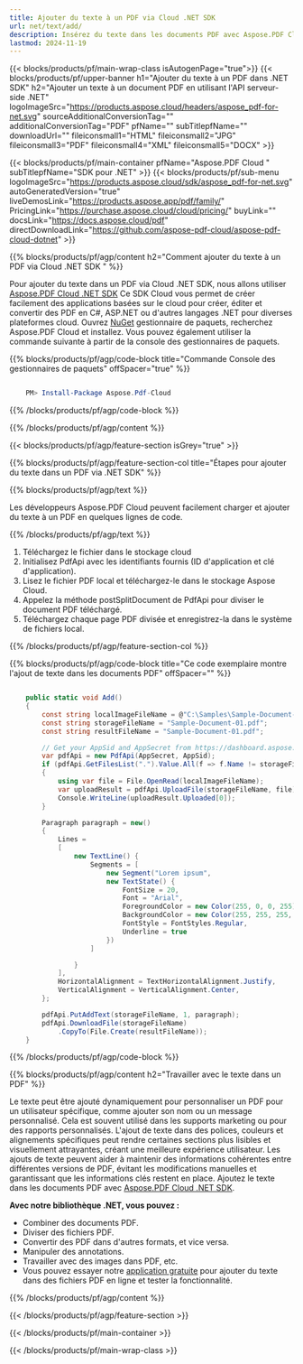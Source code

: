 ```yaml
---
title: Ajouter du texte à un PDF via Cloud .NET SDK
url: net/text/add/
description: Insérez du texte dans les documents PDF avec Aspose.PDF Cloud SDK pour .NET. Automatisez l'édition de contenu facilement.
lastmod: 2024-11-19
---
```


{{< blocks/products/pf/main-wrap-class isAutogenPage="true">}}
{{< blocks/products/pf/upper-banner h1="Ajouter du texte à un PDF dans .NET SDK" h2="Ajouter un texte à un document PDF en utilisant l'API serveur-side .NET" logoImageSrc="https://products.aspose.cloud/headers/aspose_pdf-for-net.svg" sourceAdditionalConversionTag="" additionalConversionTag="PDF" pfName="" subTitlepfName="" downloadUrl="" fileiconsmall1="HTML" fileiconsmall2="JPG" fileiconsmall3="PDF" fileiconsmall4="XML" fileiconsmall5="DOCX" >}}

{{< blocks/products/pf/main-container pfName="Aspose.PDF Cloud " subTitlepfName="SDK pour .NET" >}}
{{< blocks/products/pf/sub-menu logoImageSrc="https://products.aspose.cloud/sdk/aspose_pdf-for-net.svg"
autoGeneratedVersion="true"
liveDemosLink="https://products.aspose.app/pdf/family/" PricingLink="https://purchase.aspose.cloud/cloud/pricing/" buyLink="" docsLink="https://docs.aspose.cloud/pdf"  directDownloadLink="https://github.com/aspose-pdf-cloud/aspose-pdf-cloud-dotnet" >}}

{{% blocks/products/pf/agp/content h2="Comment ajouter du texte à un PDF via Cloud .NET SDK " %}}

Pour ajouter du texte dans un PDF via Cloud .NET SDK, nous allons utiliser
[Aspose.PDF Cloud .NET SDK](https://products.aspose.cloud/pdf/net/)
Ce SDK Cloud vous permet de créer facilement des applications basées sur le cloud pour créer, éditer et convertir des PDF en C#, ASP.NET ou d'autres langages .NET pour diverses plateformes cloud. Ouvrez
[NuGet](https://www.nuget.org/packages/Aspose.Pdf-Cloud)
gestionnaire de paquets, recherchez
Aspose.PDF Cloud
et installez. Vous pouvez également utiliser la commande suivante à partir de la console des gestionnaires de paquets.

{{% blocks/products/pf/agp/code-block title="Commande Console des gestionnaires de paquets" offSpacer="true" %}}

```powershell

    PM> Install-Package Aspose.Pdf-Cloud

```

{{% /blocks/products/pf/agp/code-block %}}

{{% /blocks/products/pf/agp/content %}}

{{< blocks/products/pf/agp/feature-section isGrey="true" >}}

{{% blocks/products/pf/agp/feature-section-col title="Étapes pour ajouter du texte dans un PDF via .NET SDK" %}}

{{% blocks/products/pf/agp/text %}}

Les développeurs Aspose.PDF Cloud peuvent facilement charger et ajouter du texte à un PDF en quelques lignes de code.

{{% /blocks/products/pf/agp/text %}}

1. Téléchargez le fichier dans le stockage cloud
1. Initialisez PdfApi avec les identifiants fournis (ID d'application et clé d'application).
1. Lisez le fichier PDF local et téléchargez-le dans le stockage Aspose Cloud.
1. Appelez la méthode postSplitDocument de PdfApi pour diviser le document PDF téléchargé.
1. Téléchargez chaque page PDF divisée et enregistrez-la dans le système de fichiers local.

{{% /blocks/products/pf/agp/feature-section-col %}}



{{% blocks/products/pf/agp/code-block title="Ce code exemplaire montre l'ajout de texte dans les documents PDF" offSpacer="" %}}

```cs

    public static void Add()
    {
        const string localImageFileName = @"C:\Samples\Sample-Document-01.pdf";
        const string storageFileName = "Sample-Document-01.pdf";
        const string resultFileName = "Sample-Document-01.pdf";

        // Get your AppSid and AppSecret from https://dashboard.aspose.cloud (free registration required).
        var pdfApi = new PdfApi(AppSecret, AppSid);
        if (pdfApi.GetFilesList(".").Value.All(f => f.Name != storageFileName))
        {
            using var file = File.OpenRead(localImageFileName);
            var uploadResult = pdfApi.UploadFile(storageFileName, file);
            Console.WriteLine(uploadResult.Uploaded[0]);
        }

        Paragraph paragraph = new()
        {
            Lines =
            [
                new TextLine() {
                    Segments = [
                        new Segment("Lorem ipsum",
                        new TextState() {
                            FontSize = 20,
                            Font = "Arial",
                            ForegroundColor = new Color(255, 0, 0, 255),
                            BackgroundColor = new Color(255, 255, 255, 0),
                            FontStyle = FontStyles.Regular,
                            Underline = true
                        })
                    ]

                }
            ],
            HorizontalAlignment = TextHorizontalAlignment.Justify,
            VerticalAlignment = VerticalAlignment.Center,
        };

        pdfApi.PutAddText(storageFileName, 1, paragraph);
        pdfApi.DownloadFile(storageFileName)
            .CopyTo(File.Create(resultFileName));
    }
```

{{% /blocks/products/pf/agp/code-block %}}

{{% blocks/products/pf/agp/content h2="Travailler avec le texte dans un PDF" %}}

Le texte peut être ajouté dynamiquement pour personnaliser un PDF pour un utilisateur spécifique, comme ajouter son nom ou un message personnalisé. Cela est souvent utilisé dans les supports marketing ou pour des rapports personnalisés. L'ajout de texte dans des polices, couleurs et alignements spécifiques peut rendre certaines sections plus lisibles et visuellement attrayantes, créant une meilleure expérience utilisateur. Les ajouts de texte peuvent aider à maintenir des informations cohérentes entre différentes versions de PDF, évitant les modifications manuelles et garantissant que les informations clés restent en place.
Ajoutez le texte dans les documents PDF avec [Aspose.PDF Cloud .NET SDK](https://products.aspose.cloud/pdf/net/).

**Avec notre bibliothèque .NET, vous pouvez :**

+ Combiner des documents PDF.
+ Diviser des fichiers PDF.
+ Convertir des PDF dans d'autres formats, et vice versa.
+ Manipuler des annotations.
+ Travailler avec des images dans PDF, etc.
+ Vous pouvez essayer notre [application gratuite](https://products.aspose.app/pdf/editor) pour ajouter du texte dans des fichiers PDF en ligne et tester la fonctionnalité.

{{% /blocks/products/pf/agp/content %}}

{{< /blocks/products/pf/agp/feature-section >}}

{{< /blocks/products/pf/main-container >}}

{{< /blocks/products/pf/main-wrap-class >}}

